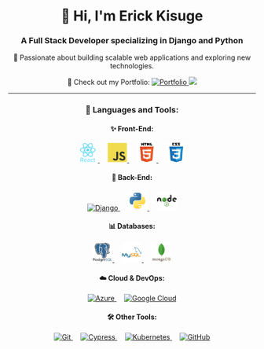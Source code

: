 <h1 align="center">👋 Hi, I'm Erick Kisuge</h1>
<h3 align="center"><b>A Full Stack Developer specializing in Django and Python</b></h3>

<p align="center">
  🚀 Passionate about building scalable web applications and exploring new technologies.
</p>

<!-- Portfolio Link with a Moving Icon -->
<p align="center">
  🔗 Check out my Portfolio:  
  <a href="https://erickkisugeportfolio.netlify.app/" target="_blank">
    <img src="https://img.shields.io/badge/Portfolio-%230077B5.svg?&style=for-the-badge&logo=netlify&logoColor=white" alt="Portfolio" />
  </a>  
  <img src="https://media.giphy.com/media/jJqc1BzYxNKiM/giphy.gif" width="30px"/>
</p>

---

<h3 align="center">🚀 Languages and Tools:</h3>

<!-- Front-End -->
<h4 align="center">✨ Front-End:</h4>
<p align="center">
  <a href="https://reactjs.org/" target="_blank">
    <img src="https://raw.githubusercontent.com/devicons/devicon/master/icons/react/react-original-wordmark.svg" alt="React" width="40" height="40"/>
  </a>  
  &nbsp;&nbsp;&nbsp;
  <a href="https://developer.mozilla.org/en-US/docs/Web/JavaScript" target="_blank">
    <img src="https://raw.githubusercontent.com/devicons/devicon/master/icons/javascript/javascript-original.svg" alt="JavaScript" width="40" height="40"/>
  </a>  
  &nbsp;&nbsp;&nbsp;
  <a href="https://www.w3schools.com/html/" target="_blank">
    <img src="https://raw.githubusercontent.com/devicons/devicon/master/icons/html5/html5-original-wordmark.svg" alt="HTML5" width="40" height="40"/>
  </a>  
  &nbsp;&nbsp;&nbsp;
  <a href="https://www.w3schools.com/css/" target="_blank">
    <img src="https://raw.githubusercontent.com/devicons/devicon/master/icons/css3/css3-original-wordmark.svg" alt="CSS3" width="40" height="40"/>
  </a>  
</p>

<!-- Back-End -->
<h4 align="center">🚀 Back-End:</h4>
<p align="center">
  <a href="https://www.djangoproject.com/" target="_blank">
    <img src="https://cdn.worldvectorlogo.com/logos/django.svg" alt="Django" width="40" height="40"/>
  </a>  
  &nbsp;&nbsp;&nbsp;
  <a href="https://www.python.org" target="_blank">
    <img src="https://raw.githubusercontent.com/devicons/devicon/master/icons/python/python-original.svg" alt="Python" width="40" height="40"/>
  </a>  
  &nbsp;&nbsp;&nbsp;
  <a href="https://nodejs.org" target="_blank">
    <img src="https://raw.githubusercontent.com/devicons/devicon/master/icons/nodejs/nodejs-original-wordmark.svg" alt="Node.js" width="40" height="40"/>
  </a>  
</p>

<!-- Databases -->
<h4 align="center">📊 Databases:</h4>
<p align="center">
  <a href="https://www.postgresql.org" target="_blank">
    <img src="https://raw.githubusercontent.com/devicons/devicon/master/icons/postgresql/postgresql-original-wordmark.svg" alt="PostgreSQL" width="40" height="40"/>
  </a>  
  &nbsp;&nbsp;&nbsp;
  <a href="https://www.mysql.com/" target="_blank">
    <img src="https://raw.githubusercontent.com/devicons/devicon/master/icons/mysql/mysql-original-wordmark.svg" alt="MySQL" width="40" height="40"/>
  </a>  
  &nbsp;&nbsp;&nbsp;
  <a href="https://www.mongodb.com/" target="_blank">
    <img src="https://raw.githubusercontent.com/devicons/devicon/master/icons/mongodb/mongodb-original-wordmark.svg" alt="MongoDB" width="40" height="40"/>
  </a>  
</p>

<!-- Cloud & DevOps -->
<h4 align="center">☁️ Cloud & DevOps:</h4>
<p align="center">
  <a href="https://azure.microsoft.com/en-in/" target="_blank">
    <img src="https://www.vectorlogo.zone/logos/microsoft_azure/microsoft_azure-icon.svg" alt="Azure" width="40" height="40"/>
  </a>  
  &nbsp;&nbsp;&nbsp;
  <a href="https://cloud.google.com" target="_blank">
    <img src="https://www.vectorlogo.zone/logos/google_cloud/google_cloud-icon.svg" alt="Google Cloud" width="40" height="40"/>
  </a>  
</p>

<!-- Other Tools -->
<h4 align="center">🛠 Other Tools:</h4>
<p align="center">
  <a href="https://git-scm.com/" target="_blank">
    <img src="https://www.vectorlogo.zone/logos/git-scm/git-scm-icon.svg" alt="Git" width="40" height="40"/>
  </a>  
  &nbsp;&nbsp;&nbsp;
  <a href="https://www.cypress.io" target="_blank">
    <img src="https://raw.githubusercontent.com/simple-icons/simple-icons/6e46ec1fc23b60c8fd0d2f2ff46db82e16dbd75f/icons/cypress.svg" alt="Cypress" width="40" height="40"/>
  </a>  
  &nbsp;&nbsp;&nbsp;
  <a href="https://kubernetes.io/" target="_blank">
    <img src="https://www.vectorlogo.zone/logos/kubernetes/kubernetes-icon.svg" alt="Kubernetes" width="40" height="40"/>
  </a>  
  &nbsp;&nbsp;&nbsp;
  <a href="https://github.com/" target="_blank">
    <img src="https://www.vectorlogo.zone/logos/github/github-icon.svg" alt="GitHub" width="40" height="40"/>
  </a>  
</p>
